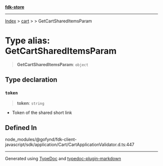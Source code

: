 [**fdk-store**](../../../README.md)
***

[Index](../../../API.md) > [cart](../../README.md) > [<internal>](../README.md) > GetCartSharedItemsParam

# Type alias: GetCartSharedItemsParam

> **GetCartSharedItemsParam**: `object`

## Type declaration

### `token`

> **token**: `string`

- Token of the shared short link

## Defined In

node\_modules/@gofynd/fdk-client-javascript/sdk/application/Cart/CartApplicationValidator.d.ts:447

***
Generated using [TypeDoc](https://typedoc.org/) and [typedoc-plugin-markdown](https://www.npmjs.com/package/typedoc-plugin-markdown)
